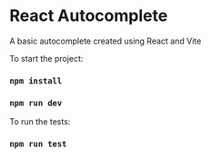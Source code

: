 # React Autocomplete

A basic autocomplete created using React and Vite

To start the project:

### `npm install`

### `npm run dev`

To run the tests:

### `npm run test`

